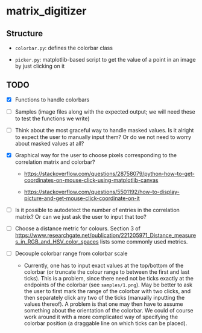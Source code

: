 # matrix_digitizer

## Structure

- `colorbar.py`: defines the colorbar class

- `picker.py`: matplotlib-based script to get the value of a point in an image by just clicking on it

## TODO

- [x] Functions to handle colorbars

- [ ] Samples (image files along with the expected output; we will need these to test the functions we write)

- [ ] Think about the most graceful way to handle masked values. Is it alright to expect the user to manually input them? Or do we not need to worry about masked values at all?

- [x] Graphical way for the user to choose pixels corresponding to the correlation matrix and colorbar?
	
	- <https://stackoverflow.com/questions/28758079/python-how-to-get-coordinates-on-mouse-click-using-matplotlib-canvas>
	
	- <https://stackoverflow.com/questions/5501192/how-to-display-picture-and-get-mouse-click-coordinate-on-it>

- [ ] Is it possible to autodetect the number of entries in the correlation matrix? Or can we just ask the user to input that too?

- [ ] Choose a distance metric for colours. Section 3 of <https://www.researchgate.net/publication/221205971_Distance_measures_in_RGB_and_HSV_color_spaces> lists some commonly used metrics.

- [ ] Decouple colorbar range from colorbar scale
	
	- Currently, one has to input exact values at the top/bottom of the colorbar (or truncate the colour range to between the first and last ticks). This is a problem, since there need not be ticks exactly at the endpoints of the colorbar (see `samples/1.png`). May be better to ask the user to first mark the range of the colorbar with two clicks, and then separately click any two of the ticks (manually inputting the values thereof). A problem is that one may then have to assume something about the orientation of the colorbar. We could of course work around it with a more complicated way of specifying the colorbar position (a draggable line on which ticks can be placed).
